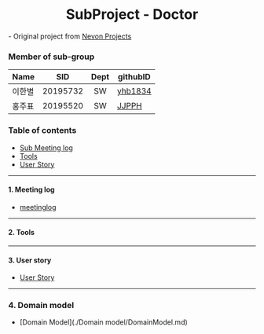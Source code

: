 <h1 align="center"> SubProject - Doctor</h1>

<div align="left">
- Original project from
	<a href="https://nevonprojects.com/smart-health-prediction-using-data-mining/"> Nevon Projects </a>
</div>

### Member of sub-group
|Name|SID|Dept|githubID|
|---|---|:---:|---|
|이한별|20195732|SW|[yhb1834](https://github.com/yhb1834)
|홍주표|20195520|SW|[JJPPH](https://github.com/JJPPH)

### Table of contents
<!-- !toc (minlevel=2 omit="Table of Contents") -->
- [Sub Meeting log](./meetinglog.md)
- [Tools](#Tools)
- [User Story](./UserStory/UserStory.md)
<!-- toc! -->

---
#### 1. Meeting log
- [meetinglog](./meetinglog.md)

---
#### 2. Tools

---
#### 3. User story
- [User Story](./UserStory/UserStory.md)
---
### 4. Domain model
- [Domain Model](./Domain model/DomainModel.md)
